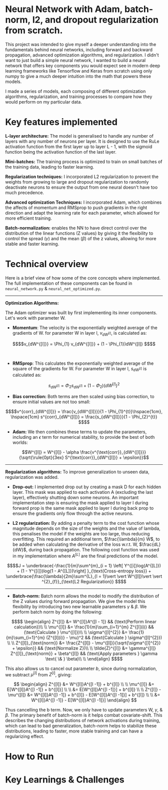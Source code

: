 # Neural Network with Adam, batch-norm, l2, and dropout regularization from scratch.

This project was intended to give myself a deeper understanding into the fundamentals
behind neural networks, including forward and backward propagation, advanced optimization 
algorithms, and regularization. I didn't want to just build a simple neural network,
I wanted to build a neural network that offers key components you would expect see in
modern deep learning frameworks like Tensorflow and Keras from scratch using only numpy
to give a much deeper intuition into the math that powers these models.

I made a series of models, each composing of different optimization algorithms, 
regularization, and training processes to compare how they would perform on my particular
data.

# Key features implemented
**L-layer architecture:** The model is generalised to handle any number of layers with any
number of neurons per layer. It is designed to use the RuLe activation function from the 
first layer up to layer L - 1, with the sigmoid function being the activation function of 
the last layer.

**Mini-batches:** The training process is optimized to train on small batches of the training data,
leading to faster learning.

**Regularization techniques:** I incorporated L2 regularization to prevent the weights from
growing to large and dropout regularization to randomly deactivate neurons to ensure the
output from one neural doesn't have too much precedence.

**Advanced optimization Techniques:** I incorporated Adam, which combines the affects of momentum
and RMSprop to push gradients in the right direction and adapt the learning rate for each parameter,
which allowed for more efficient training.

**Batch-normalization:** enables the NN to have direct control over the distribution of
the linear functions (Z values) by giving it the flexibility to control the spread ($\gamma$)
and the mean ($\beta$) of the z values, allowing for more stable and faster learning.

# Technical overview
Here is a brief view of how some of the core concepts where implemented. The full
implementation of these components can be found in `neural_network.py` & 
`neural_net_optimized.py`. 

***
**Optimization Algorithms:**

The Adam optimizer was built by first implementing its inner
components. Let's work with parameter W.

- **Momentum**: The velocity is the exponentially weighted average of the gradients of W. 
for parameter W in layer l, $v_{dW^{[l]}}$, is calculated as:

```math
$$v_{dW^{[l]}} = \Phi_{1} v_{dW^{[l]}} + (1 - \Phi_{1})dW^{[l]} $$
```
<br>

- **RMSprop**: This calculates the exponentially weighted average of the square of the gradients for 
W. For parameter W in layer l, $s_{dW^{[l]}}$ is calculated as:

```math
s_{dW^{[l]}} = \Phi_2 s_{dW^{[l]}} + (1 - \Phi_2) (dW^{[l]})^2
```

- **Bias correction:** Both terms are then scaled using bias correction, to ensure initial values
are not too small:

``` math
$$v^{corr}_{dW^{[l]}} = \frac{v_{dW^{[l]}}}{1 - \Phi_{1}^{t}}\hspace{1cm}, \hspace{1cm}  s^{corr}_{dW^{[l]}} 
= \frac{s_{dW^{[l]}}}{1 - \Phi_{2}^{t}} $$
```

- **Adam:** We then combines these terms to update the parameters, including an $\epsilon$ term
for numerical stability, to provide the best of both worlds:

```math
W^{[l]} = W^{[l]} - \alpha \frac{v^{\text{corr}}_{dW^{[l]}}}{\sqrt{\rule{0pt}{3ex} S^{\text{corr}}_{dW^{[l]}} + \epsilon}}
```
***
**Regularization algorithms:** 
To improve generalization to unseen data, regularization was added.

- **Drop-out:** I implemented drop out by creating a mask D for each hidden layer. This mask was 
applied to each activation A (excluding the last layer), effectively shutting
down some neurons. An important implementation step is ensuring the mask applied
to layer l during forward prop is the same mask applied to layer l during back
prop to ensure the gradients only flow through the active neurons.

- **L2 regularization:** By adding a penalty term to the cost function whose magnitude
depends on the size of the weights and the value of lambda, this penalises the model if the 
weights are too large, thus reducing overfitting. This required an additional term, $\frac{\lambda}{m} W$, to be added
when calculating the derivative of the loss w.r.t. W, $\frac{dL}{dW}$, during back propagation. The following cost function was used in
my implementation where $A^{[L]}$ are the final predictions of the model.

```math
$$J = \underbrace{-\frac{1}{m}\sum^{m}_{i = 1} \left[ Y^{[i]}log(A^{[L]}) + (1 - Y^{[i]})log(1 - A^{[L]})\right] }_{\text{Cross-entropy loss}} + 
 \underbrace{\frac{\lambda}{2m}\sum^{L}_{l = 1}\vert \vert W^{[l]}\vert \vert ^{2}_{f}}_{\text{L2 Regularization}} $$
```

***

- **Batch-norm:** Batch norm allows the model to modify the distribution of the Z values during 
forward propagation. We give the model this flexibility by introducing two new learnable
parameters $\gamma$ & $\beta$. We perform batch norm by doing the following:
```math
$$
\begin{align}
Z^{[l]} &= W^{[l]}A^{[l - 1]} && (\text{Perform linear calculation})\\ \\
\mu^{[l]} &= \frac{1}{m}\sum_{i=1}^{m} Z^{[l](i)} && (\text{Calculate } \mu^{[l]})\\ \\
\sigma^{[l]^{2}} &= \frac{1}{m}\sum_{i=1}^{m} (Z^{[l](i)} - \mu)^2
                && (\text{Calculate } \sigma^{[l]^{2}}) \\ \\
Z^{[l]}_{\text{norm}} &= \frac{Z^{[l]} - \mu^{[l]}}{\sqrt{\sigma^{[l]^{2}} + \epsilon}} && 
                        (\text{Normalize Z})\\ \\
\tilde{Z}^{[l]} &= \gamma^{[l]} Z^{[l]}_{\text{norm}} + \beta^{[l]} &&
                  (\text{Apply parameters } \gamma \text{ \& } \beta)\\ \\
\end{align}
$$
```

This also allows us to cancel out parameter $b$, since during normalization, 
we subtract $\mu^{[l]}$ from $Z^{[l]}$, giving:

$$
\begin{align}
Z^{[l]} &= W^{[l]}A^{[l -1]} + b^{[l]} \\ \\
\mu^{[l]} &= E[W^{[l]}A^{[l -1]} + b^{[l]}] \\ \\
&= E[W^{[l]}A^{[l -1]}] + b^{[l]}  \\ \\
Z^{[l]} - \mu^{[l]} &= W^{[l]}A^{[l -1]} + b^{[l]} - E[W^{[l]}A^{[l -1]}] + b^{[l]} \\ \\
&= W^{[l]}A^{[l -1]} - E[W^{[l]}A^{[l -1]}]
\end{align}
$$

Thus cancelling the b term. Now, we only have to update parameters W, $\gamma$, & $\beta$.
The primary benefit of batch-norm is it helps combat covariate-shift. This describes the
changing distributions of network activations during training, which can lead to bad
generalization, batch-norm helps to stabilize these distributions, leading to faster,
more stable training and can have a regularizing effect.


# How to Run

# Key Learnings & Challenges